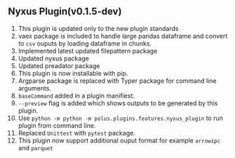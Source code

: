 ## Nyxus Plugin(v0.1.5-dev)
1. This plugin is updated only to the new plugin standards
2. vaex package is included to handle large pandas dataframe and convert to `csv` ouputs by loading dataframe in chunks.
3. Implemented latest updated filepattern package
4. Updated nyxus package
5. Updated preadator package
6. This plugin is now installable with pip.
7. Argparse package is replaced with Typer package for command line arguments.
8. `baseCommand` added in a plugin manifiest.
9. `--preview` flag is added which shows outputs to be generated by this plugin.
10. Use `python -m python -m polus.plugins.features.nyxus_plugin` to run plugin from command line.
11. Replaced `Unittest` with `pytest` package.
12. This plugin now support additional ouput format for example `arrowipc` and `parquet`
